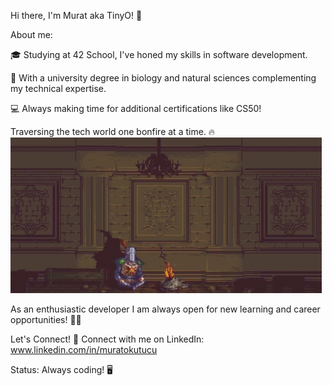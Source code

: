 Hi there, I'm Murat aka TinyO! 🤖

About me:

🎓 Studying at 42 School, I've honed my skills in software development.

🔬 With a university degree in biology and natural sciences complementing my technical expertise.

💻 Always making time for additional certifications like CS50! 




Traversing the tech world one bonfire at a time. 🔥
![](https://github.com/OkuM1/OkuM1/blob/main/darksouls.gif)



As an enthusiastic developer I am always open for new learning and career opportunities!  🚀✨

Let's Connect!
🔗 Connect with me on LinkedIn: www.linkedin.com/in/muratokutucu

Status: Always coding! 🖥️
